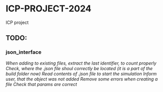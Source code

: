 # ICP-PROJECT-2024
ICP project

## TODO:
### json_interface
*When adding to existing files, extract the last identifier, to count properly*
*Check, where the .json file shoul correctly be located (it is a part of the build folder now)*
*Read contents of .json file to start the simulation*
*Inform user, that the object was not added*
*Remove some errors when creating a file*
*Check that params are correct*